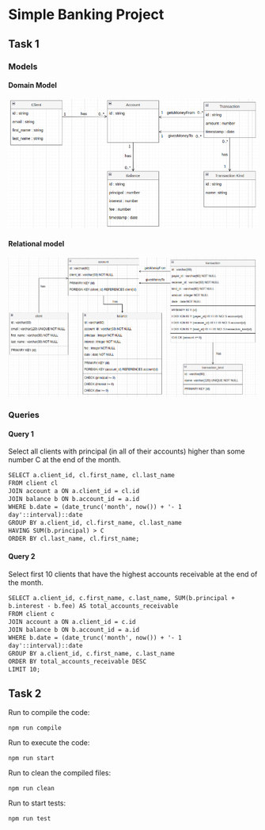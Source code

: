 # Simple Banking Project


## Task 1

### Models

#### Domain Model
![domain model](./images/domain_model.png)

#### Relational model
![relational model](./images/relational_model.png)

### Queries

#### Query 1
Select all clients with principal (in all of their accounts) higher than some number C at the end of the month.

```
SELECT a.client_id, cl.first_name, cl.last_name
FROM client cl
JOIN account a ON a.client_id = cl.id
JOIN balance b ON b.account_id = a.id
WHERE b.date = (date_trunc('month', now()) + '- 1 day'::interval)::date
GROUP BY a.client_id, cl.first_name, cl.last_name
HAVING SUM(b.principal) > C
ORDER BY cl.last_name, cl.first_name;
```

#### Query 2
Select first 10 clients that have the highest accounts receivable at the end of the month.

```
SELECT a.client_id, c.first_name, c.last_name, SUM(b.principal + b.interest - b.fee) AS total_accounts_receivable
FROM client c
JOIN account a ON a.client_id = c.id
JOIN balance b ON b.account_id = a.id
WHERE b.date = (date_trunc('month', now()) + '- 1 day'::interval)::date
GROUP BY a.client_id, c.first_name, c.last_name
ORDER BY total_accounts_receivable DESC
LIMIT 10;
```

## Task 2

Run to compile the code:
```
npm run compile
```

Run to execute the code:
```
npm run start
```

Run to clean the compiled files:
```
npm run clean
```

Run to start tests:
```
npm run test
```